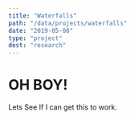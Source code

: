 ```yaml
---
title: "Waterfalls"
path: "/data/projects/waterfalls"
date: "2019-05-08"
type: "project"
dest: "research"
---
```


# OH BOY!

Lets See If I can get this to work.
